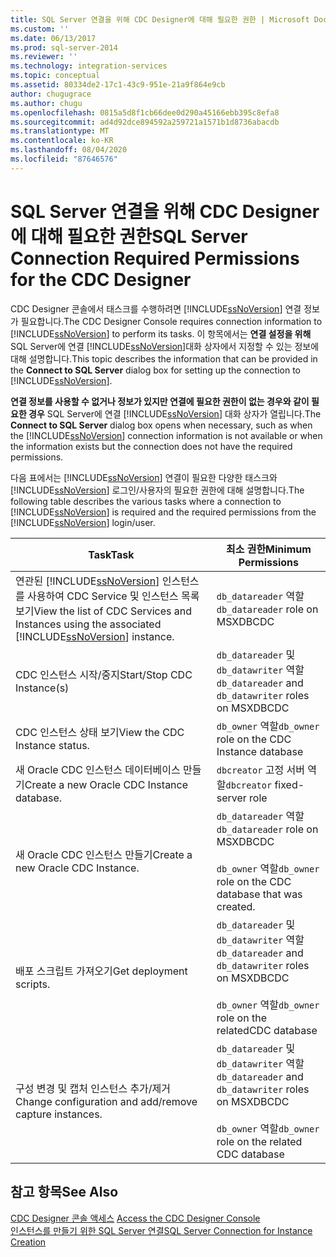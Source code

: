 ```yaml
---
title: SQL Server 연결을 위해 CDC Designer에 대해 필요한 권한 | Microsoft Docs
ms.custom: ''
ms.date: 06/13/2017
ms.prod: sql-server-2014
ms.reviewer: ''
ms.technology: integration-services
ms.topic: conceptual
ms.assetid: 80334de2-17c1-43c9-951e-21a9f864e9cb
author: chugugrace
ms.author: chugu
ms.openlocfilehash: 0815a5d8f1cb66dee0d290a45166ebb395c8efa8
ms.sourcegitcommit: ad4d92dce894592a259721a1571b1d8736abacdb
ms.translationtype: MT
ms.contentlocale: ko-KR
ms.lasthandoff: 08/04/2020
ms.locfileid: "87646576"
---
```

# <a name="sql-server-connection-required-permissions-for-the-cdc-designer"></a><span data-ttu-id="5c8f6-102">SQL Server 연결을 위해 CDC Designer에 대해 필요한 권한</span><span class="sxs-lookup"><span data-stu-id="5c8f6-102">SQL Server Connection Required Permissions for the CDC Designer</span></span>
  <span data-ttu-id="5c8f6-103">CDC Designer 콘솔에서 태스크를 수행하려면 [!INCLUDE[ssNoVersion](../../includes/ssnoversion-md.md)] 연결 정보가 필요합니다.</span><span class="sxs-lookup"><span data-stu-id="5c8f6-103">The CDC Designer Console requires connection information to [!INCLUDE[ssNoVersion](../../includes/ssnoversion-md.md)] to perform its tasks.</span></span> <span data-ttu-id="5c8f6-104">이 항목에서는 **연결 설정을 위해** SQL Server에 연결 [!INCLUDE[ssNoVersion](../../includes/ssnoversion-md.md)]대화 상자에서 지정할 수 있는 정보에 대해 설명합니다.</span><span class="sxs-lookup"><span data-stu-id="5c8f6-104">This topic describes the information that can be provided in the **Connect to SQL Server** dialog box for setting up the connection to [!INCLUDE[ssNoVersion](../../includes/ssnoversion-md.md)].</span></span>  
  
 <span data-ttu-id="5c8f6-105">**연결 정보를 사용할 수 없거나 정보가 있지만 연결에 필요한 권한이 없는 경우와 같이 필요한 경우** SQL Server에 연결 [!INCLUDE[ssNoVersion](../../includes/ssnoversion-md.md)] 대화 상자가 열립니다.</span><span class="sxs-lookup"><span data-stu-id="5c8f6-105">The **Connect to SQL Server** dialog box opens when necessary, such as when the [!INCLUDE[ssNoVersion](../../includes/ssnoversion-md.md)] connection information is not available or when the information exists but the connection does not have the required permissions.</span></span>  
  
 <span data-ttu-id="5c8f6-106">다음 표에서는 [!INCLUDE[ssNoVersion](../../includes/ssnoversion-md.md)] 연결이 필요한 다양한 태스크와 [!INCLUDE[ssNoVersion](../../includes/ssnoversion-md.md)] 로그인/사용자의 필요한 권한에 대해 설명합니다.</span><span class="sxs-lookup"><span data-stu-id="5c8f6-106">The following table describes the various tasks where a connection to [!INCLUDE[ssNoVersion](../../includes/ssnoversion-md.md)] is required and the required permissions from the [!INCLUDE[ssNoVersion](../../includes/ssnoversion-md.md)] login/user.</span></span>  
  
|<span data-ttu-id="5c8f6-107">Task</span><span class="sxs-lookup"><span data-stu-id="5c8f6-107">Task</span></span>|<span data-ttu-id="5c8f6-108">최소 권한</span><span class="sxs-lookup"><span data-stu-id="5c8f6-108">Minimum Permissions</span></span>|  
|----------|-------------------------|  
|<span data-ttu-id="5c8f6-109">연관된 [!INCLUDE[ssNoVersion](../../includes/ssnoversion-md.md)] 인스턴스를 사용하여 CDC Service 및 인스턴스 목록 보기</span><span class="sxs-lookup"><span data-stu-id="5c8f6-109">View the list of CDC Services and Instances using the associated [!INCLUDE[ssNoVersion](../../includes/ssnoversion-md.md)] instance.</span></span>|<span data-ttu-id="5c8f6-110">`db_datareader` 역할</span><span class="sxs-lookup"><span data-stu-id="5c8f6-110">`db_datareader` role on MSXDBCDC</span></span>|  
|<span data-ttu-id="5c8f6-111">CDC 인스턴스 시작/중지</span><span class="sxs-lookup"><span data-stu-id="5c8f6-111">Start/Stop CDC Instance(s)</span></span>|<span data-ttu-id="5c8f6-112">`db_datareader` 및 `db_datawriter` 역할</span><span class="sxs-lookup"><span data-stu-id="5c8f6-112">`db_datareader` and `db_datawriter` roles on MSXDBCDC</span></span>|  
|<span data-ttu-id="5c8f6-113">CDC 인스턴스 상태 보기</span><span class="sxs-lookup"><span data-stu-id="5c8f6-113">View the CDC Instance status.</span></span>|<span data-ttu-id="5c8f6-114">`db_owner` 역할</span><span class="sxs-lookup"><span data-stu-id="5c8f6-114">`db_owner` role on the CDC Instance database</span></span>|  
|<span data-ttu-id="5c8f6-115">새 Oracle CDC 인스턴스 데이터베이스 만들기</span><span class="sxs-lookup"><span data-stu-id="5c8f6-115">Create a new Oracle CDC Instance database.</span></span>|<span data-ttu-id="5c8f6-116">`dbcreator` 고정 서버 역할</span><span class="sxs-lookup"><span data-stu-id="5c8f6-116">`dbcreator` fixed-server role</span></span>|  
|<span data-ttu-id="5c8f6-117">새 Oracle CDC 인스턴스 만들기</span><span class="sxs-lookup"><span data-stu-id="5c8f6-117">Create a new Oracle CDC Instance.</span></span>|<span data-ttu-id="5c8f6-118">`db_datareader` 역할</span><span class="sxs-lookup"><span data-stu-id="5c8f6-118">`db_datareader` role on MSXDBCDC</span></span><br /><br /> <span data-ttu-id="5c8f6-119">`db_owner` 역할</span><span class="sxs-lookup"><span data-stu-id="5c8f6-119">`db_owner` role on the CDC database that was created.</span></span>|  
|<span data-ttu-id="5c8f6-120">배포 스크립트 가져오기</span><span class="sxs-lookup"><span data-stu-id="5c8f6-120">Get deployment scripts.</span></span>|<span data-ttu-id="5c8f6-121">`db_datareader` 및 `db_datawriter` 역할</span><span class="sxs-lookup"><span data-stu-id="5c8f6-121">`db_datareader` and `db_datawriter` roles on MSXDBCDC</span></span><br /><br /> <span data-ttu-id="5c8f6-122">`db_owner` 역할</span><span class="sxs-lookup"><span data-stu-id="5c8f6-122">`db_owner` role on the relatedCDC database</span></span>|  
|<span data-ttu-id="5c8f6-123">구성 변경 및 캡처 인스턴스 추가/제거</span><span class="sxs-lookup"><span data-stu-id="5c8f6-123">Change configuration and add/remove capture instances.</span></span>|<span data-ttu-id="5c8f6-124">`db_datareader` 및 `db_datawriter` 역할</span><span class="sxs-lookup"><span data-stu-id="5c8f6-124">`db_datareader` and `db_datawriter` roles on MSXDBCDC</span></span><br /><br /> <span data-ttu-id="5c8f6-125">`db_owner` 역할</span><span class="sxs-lookup"><span data-stu-id="5c8f6-125">`db_owner` role on the related CDC database</span></span>|  
  
## <a name="see-also"></a><span data-ttu-id="5c8f6-126">참고 항목</span><span class="sxs-lookup"><span data-stu-id="5c8f6-126">See Also</span></span>  
 <span data-ttu-id="5c8f6-127">[CDC Designer 콘솔 액세스](access-the-cdc-designer-console.md) </span><span class="sxs-lookup"><span data-stu-id="5c8f6-127">[Access the CDC Designer Console](access-the-cdc-designer-console.md) </span></span>  
 [<span data-ttu-id="5c8f6-128">인스턴스를 만들기 위한 SQL Server 연결</span><span class="sxs-lookup"><span data-stu-id="5c8f6-128">SQL Server Connection for Instance Creation</span></span>](sql-server-connection-for-instance-creation.md)  
  
  
